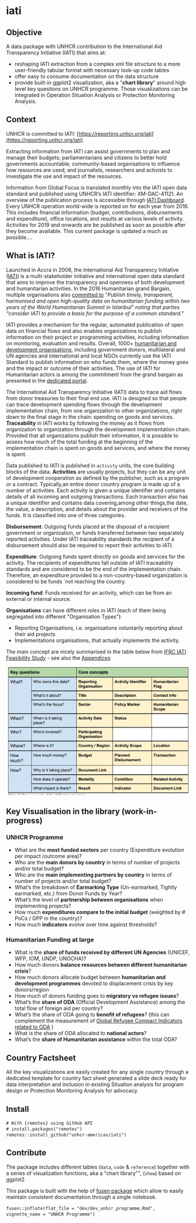 # iati

## Objective

A data package with UNHCR contribution to the International Aid Transparency Initiative (IATI) that aims at:

 * reshaping IATI extraction from a complex xml file structure to a more user-friendly tabular format with necessary look-up code tables
 * offer easy to consume documentation on the data structure
 * provide built-in ggplot2 visualization, aka a "__chart library__" around high level key questions on UNHCR programme. Those visualizations can be integrated in Operation Situation Analysis or Protection Monitoring Analysis.

## Context 

UNHCR is committed to IATI: [https://reporting.unhcr.org/iati](https://reporting.unhcr.org/iati)

Extracting information from IATI can assist governments to plan and manage their budgets; parliamentarians and citizens to better hold governments accountable; community-based organisations to influence how resources are used; and journalists, researchers and activists to investigate the use and impact of the resources.

Information from Global Focus is translated monthly into the IATI open data standard and published using UNHCR’s IATI identifier: XM-DAC-41121. An overview of the publication process is accessible through [IATI Dashboard](http://dashboard.iatistandard.org/publisher/unhcr.html). Every UNHCR operation world-wide is reported on for each year from 2016. This includes financial information (budget, contributions, disbursements and expenditure), office locations, and results at various levels of activity. Activities for 2019 and onwards are be published as soon as possible after they become available. This current package is updated a much as possible.... 

## What is IATI?

Launched in Accra in 2008, the International Aid Transparency Initiative ([IATI](https://iatistandard.org/en/about/)) is a multi-stakeholder initiative and international open data standard that aims to improve the transparency and openness of both development and humanitarian activities. In the 2016 Humanitarian grand Bargain, multiple organisations also [committed to](https://interagencystandingcommittee.org/greater-transparency) "_Publish timely, transparent, harmonised and open high-quality data on humanitarian funding within two years of the World Humanitarian Summit in Istanbul” noting that parties “consider IATI to provide a basis for the purpose of a common standard._"

IATI provides a mechanism for the regular, automated publication of open data on financial flows and also enables organizations to publish information on their project or programming activities, including information on monitoring, evaluation and results. Overall, 1000+ [humanitarian and development organisations](https://www.iatiregistry.org/publisher/unhcr), including government donors, multilateral and UN agencies and international and local NGOs currently use the IATI Standard to publish information on who funds them, where the money goes and the impact or outcome of their activities. The use of IATI for Humanitarian actors is among the commitment from the grand bargain as presented in the  [dedicated portal](https://www.humportal.org/about).

The International Aid Transparency Initiative (IATI) data to trace aid flows from donor treasuries to their final end use. IATI is designed so that people can trace development spending flows through the development implementation chain, from one organization to other organizations, right down to the final stage in the chain: spending on goods and services.  __Traceability__ in IATI works by following the money as it flows from organization to organization through the development implementation chain. Provided that all organizations publish their information, it is possible to assess how much of the total funding at the beginning of the implementation chain is spent on goods and services, and where the money is spent. 

Data published to IATI is published in `activity` units, the core building blocks of the data. __Activities__ are usually projects, but they can be any unit of development cooperation as defined by the publisher, such as a program or a contract. Typically,an entire donor country program is made up of a number of activities. Each activity is given a unique identifier and contains details of all incoming and outgoing transactions. Each transaction also has a unique identifier and contains data covering,among other things,the date, the value, a description, and details about the provider and receivers of the funds. It is classified into one of three categories.

__Disbursement__: Outgoing funds placed at the disposal of a recipient government or organization, or funds transferred between two separately reported activities. Under IATI traceability standards the recipient of a disbursement should also be required to report their activities to IATI.

__Expenditure__: Outgoing funds spent directly on goods and services for the activity. The recipients of expenditures fall outside of IATI traceability standards and are considered to be the end of the implementation chain. Therefore, an expenditure provided to a non-country-based organization is considered to be funds `not reaching the country.

__Incoming fund__: Funds received for an activity, which can be from an external or internal source.

__Organisations__ can have different roles in IATI (each of them being segregated into different "Organisation Types"):
 * Reporting Organisations, i.e. organisations voluntarily reporting about their aid projects
 * Implementations organisations, that actually implements the activity.
 
The main concept are nicely summarised in the table below from [IFRC IATI Feasibility Study](https://media.ifrc.org/ifrc/wp-content/uploads/sites/5/2018/03/IFRC-IATI-Feasibility-Study-Report-Final-2017-12-14.pdf) - see also the [Appendices](https://media.ifrc.org/ifrc/wp-content/uploads/sites/5/2018/03/IFRC-IATI-Feasibility-Study-Appendices-Final-2017-12-14.pdf)

![Overview of traceability in IATI](man/figures/iatifig3.png) 

## Key Visualisation in the library (work-in-progress)

### UNHCR Programme

 *  What are the __most funded sectors__ per country (Expenditure evolution per impact /outcome area)?    
 *  Who are the __main donors by country__ in terms of number of
    projects and/or total budget?   
 *  Who are the __main implementing partners by country__ in terms of number of projects and/or total budget?  
 *  What’s the breakdown of __Earmarking Type__ (Un-earmarked, Tightly
    earmarked, etc.) from Donor Funds by Year?  
 *  What’s the level of __partnership between organisations__ when implementing projects?  
 *  How much __expenditures compare to the initial budget__ (weighted by # PoCs / GPP in the country)?   
 *  How much __indicators__ evolve over time against thresholds?


### Humanitarian Funding at large 
 *  What is the __share of funds received by different UN Agencies__ (UNICEF, WFP, IOM, UNDP, UNOCHA)?
 *  How much donors __balance resources between different humanitarian crisis__?
 *  How much donors allocate budget between __humanitarian and development programmes__ devoted to displacement crisis by key donors/region
 *  How much of donors funding goes to __migratory vs refugee issues__?
 *  What’s the __share of ODA__ (Official Development Assistance) among
    the total flow of foreign aid per country?
 *  What’s the share of ODA going to __benefit of refugees__? (this can
    complement the measurement of [Global Refugee Compact Indicators
    related to ODA](https://www.unhcr.org/5cf907854.pdf#page=13) )  
 *  What is the share of ODA allocated to __national actors__?  
 *  What’s the __share of Humanitarian assistance__ within the total
    ODA? 
 
## Country Factsheet

All the key visualizations are easily created for any single country through a dedicated template for country fact sheet generated a slide deck ready for data interpretation and inclusion in existing Situation analysis for program design or Protection Monitoring Analysis for advocacy.

## Install  

``` 
# With {remotes} using GitHub API
# install.packages("remotes")
remotes::install_github("unhcr-americas/iati")
```

## Contribute

The package includes different tables (`data`, `code` & `reference`) together with a series of visualization functions, aka a "chart library"", (`show`) based on ggplot2

This package is built with the help of [fusen package](https://thinkr-open.github.io/fusen/index.html) which allow to easily maintain consistent documentation through a single notebook. 

``` 
fusen::inflate(flat_file = "dev/dev_unhcr_programme.Rmd", vignette_name = "UNHCR Programme")
```


